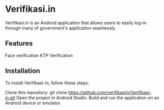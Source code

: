 # Verifikasi.in
Verifikasi.in is an Android application that allows users to easily log-in through many of government's application seamlessly.

## Features
Face verification
KTP Verification


## Installation
To install Verifikasi-in, follow these steps:

Clone this repository: git clone https://github.com/verifikasiin/Verifikasi-in.git
Open the project in Android Studio.
Build and run the application on an Android device or emulator.
